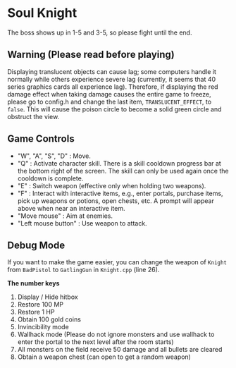 # Soul Knight

The boss shows up in 1-5 and 3-5, so please fight until the end.

## Warning (Please read before playing)
Displaying translucent objects can cause lag; some computers handle it normally while others experience severe lag (currently, it seems that 40 series graphics cards all experience lag). Therefore, if displaying the red damage effect when taking damage causes the entire game to freeze, please go to config.h and change the last item, `TRANSLUCENT_EFFECT`, to `false`. This will cause the poison circle to become a solid green circle and obstruct the view.


## Game Controls
- "W", "A", "S", "D" : Move.
- "Q" : Activate character skill. There is a skill cooldown progress bar at the bottom right of the screen. The skill can only be used again once the cooldown is complete.
- "E" : Switch weapon (effective only when holding two weapons).
- "F" : Interact with interactive items, e.g., enter portals, purchase items, pick up weapons or potions, open chests, etc. A prompt will appear above when near an interactive item.
- "Move mouse" : Aim at enemies.
- "Left mouse button" : Use weapon to attack.

## Debug Mode
If you want to make the game easier, you can change the weapon of `Knight` from `BadPistol` to `GatlingGun` in `Knight.cpp` (line 26).

**The number keys**
1. Display / Hide hitbox
2. Restore 100 MP
3. Restore 1 HP
4. Obtain 100 gold coins
5. Invincibility mode
6. Wallhack mode (Please do not ignore monsters and use wallhack to enter the portal to the next level after the room starts)
7. All monsters on the field receive 50 damage and all bullets are cleared
8. Obtain a weapon chest (can open to get a random weapon)